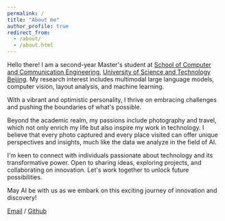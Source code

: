 ```yaml
---
permalink: /
title: "About me"
author_profile: true
redirect_from:
  - /about/
  - /about.html
---
```


Hello there! I am a second-year Master's student at [School of Computer and Communication Engineering](http://scce.ustb.edu.cn/), [University of Science and Technology Beijing](http://www.ustb.edu.cn/). My research interest includes multimodal large language models, computer vision, layout analysis, and machine learning. 

With a vibrant and optimistic personality, I thrive on embracing challenges and pushing the boundaries of what's possible.

Beyond the academic realm, my passions include photography and travel, which not only enrich my life but also inspire my work in technology. I believe that every photo captured and every place visited can offer unique perspectives and insights, much like the data we analyze in the field of AI.

I'm keen to connect with individuals passionate about technology and its transformative power. Open to sharing ideas, exploring projects, and collaborating on innovation. Let's work together to unlock future possibilities.

May AI be with us as we embark on this exciting journey of innovation and discovery!

<!-- You can find my CV here: [Mengze's Curriculum Vitae](../assets/wmz_cv240920.pdf). -->

[Email](mailto:15617361950@163.com) / [Github](https://github.com/wmzfighting) 



<!-- / [Wechat](../images/wechat.jpg) / [CSDN](https://blog.csdn.net/qd1813100174?spm=1000.2115.3001.5343) -->